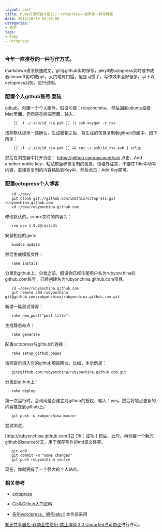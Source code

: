 ```yaml
---
layout: post
title: Ruby开源项目介绍(1)：octopress——像黑客一样写博客
date: 2013/10/19 04:20:00
categories:
- 技术
tags:
- Ruby
- Octopress
---
```


### 今年一直推荐的一种写作方式。

markdown语法快速成文，git与github实时保存，jekyll或octopress实时成书或者showoff实时成ppt。入门略有门槛，但是习惯了，写作效率会好很多。以下以octopress为例，进行说明。

### 配置个人github账号 登陆

[github][1]，创建一个个人账号。假设叫做：rubyonchina。 然后回到ubuntu或者Mac里面，仍然是在终端里面，输入：
```
    [[ -f ~/.ssh/id_rsa.pub ]] || ssh-keygen -t rsa
```

按照默认提示一路确认，生成密钥之后，将生成的信息复制到github页面中，如下所示：
```
    [[ -f ~/.ssh/id_rsa.pub ]] && cat ~/.ssh/id_rsa.pub | xclip
```

然后在浏览器中打开页面： https://github.com/account/ssh 点击，Add another public key，粘贴前面步骤复制的信息，请格外注意，不要在Title中填写内容，直接将复制的内容粘贴到Key中，然后点击：Add Key即可。

### 配置octopress个人博客
```
   cd ~/dev/
   git clone git://github.com/imathis/octopress.git rubyonchina.github.com
   cd ~/dev/rubyonchina.github.com
```

修改默认的。rvmrc文件的内容为：
```
   rvm use 1.9.2@rails31
```

安装相应的gem:
```
   bundle update
```

然后生成模版文件：
```
   rake install
```

分发到github上。分发之前，假设你已经注册用户名为rubyonchina的github.com账号，已经创建名为rubyonchina.github.com项目。
```
   cd ~/dev/rubyonchina.github.com
   git remote add rubyonchina git@github.com:rubyonchina/rubyonchina.github.com.git
```

新增一篇测试博客：
```
   rake new_post["post title"]
```

生成静态站点：
```
   rake generate
```

配置octopress与github的连接：
```
   rake setup_github_pages
```

按照提示填入你的github项目网址，比如，本示例是：
```
   git@github.com:rubyonchina/rubyonchina.github.com.git
```

分发到github上：
```
   rake deploy
```

第一次运行时，会询问是否建立对github的授权，输入：yes。然后将站点更新的内容推送到github上。
```
   git push -u rubyonchina master
```

尝试浏览，

[http://rubyonchina.github.com][2] OK！成功！然后，此时，再创建一个新的github的source分支，用于保存写作的md源文件等。
```
   git add .
   git commit -m "some changes"
   git push rubyonchina source
```

现在，你就拥有了一个强大的个人站点。

### 相关参考

*   [octopress][3]

*   [Git与Github入门资料][4]

*   [告别wordpress，拥抱jekyll][5] 本作品采用

<a href="http://creativecommons.org/licenses/by-nc-nd/3.0/" rel="license">知识共享署名-非商业性使用-禁止演绎 3.0 Unported许可协议</a>进行许可。

[1]: https://github.com/signup/free

[2]: http://rubyonchina.github.com/

[3]: http://octopress.org/

[4]: http://www.yangzhiping.com/tech/git.html

[5]: http://www.yangzhiping.com/tech/wordpress-to-jekyll.html

